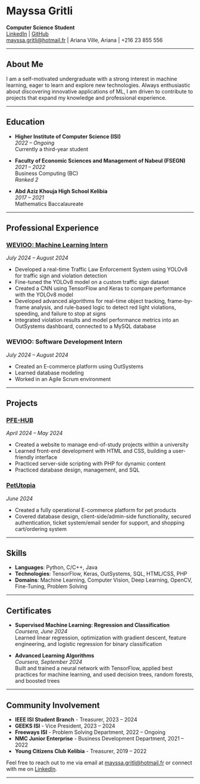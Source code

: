 # Mayssa Gritli

**Computer Science Student**  
[LinkedIn](https://linkedin.com/in/mayssa-gritli) | [GitHub](https://github.com/mayssa-gritli)  
mayssa.gritli@hotmail.fr | Ariana Ville, Ariana | +216 23 855 556

---

## About Me  
I am a self-motivated undergraduate with a strong interest in machine learning, eager to learn and explore new technologies. Always enthusiastic about discovering innovative applications of ML, I am driven to contribute to projects that expand my knowledge and professional experience.

---

## Education  
- **Higher Institute of Computer Science (ISI)**  
  *2022 – Ongoing*  
  Currently a third-year student

- **Faculty of Economic Sciences and Management of Nabeul (FSEGN)**  
  *2021 – 2022*  
  Business Computing (BC)  
  *Ranked 2*

- **Abd Aziz Khouja High School Kelibia**  
  *2017 – 2021*  
  Mathematics Baccalaureate

---

## Professional Experience  

### [WEVIOO: Machine Learning Intern](https://github.com/mayssagritli/Traffic-Sign-and-Violation-Detection)  
*July 2024 – August 2024*  
- Developed a real-time Traffic Law Enforcement System using YOLOv8 for traffic sign and violation detection  
- Fine-tuned the YOLOv8 model on a custom traffic sign dataset  
- Created a CNN using TensorFlow and Keras to compare performance with the YOLOv8 model  
- Developed advanced algorithms for real-time object tracking, frame-by-frame analysis, and rule-based logic to detect red light violations, speeding, and failure to stop at signs  
- Integrated violation results and model performance metrics into an OutSystems dashboard, connected to a MySQL database  

### WEVIOO: Software Development Intern  
*July 2024 – August 2024*  
- Created an E-commerce platform using OutSystems  
- Learned database modeling  
- Worked in an Agile Scrum environment  

---

## Projects  

### [PFE-HUB](https://github.com/mayssagritli/PFE-HUB)  
*April 2024 – May 2024*  
- Created a website to manage end-of-study projects within a university  
- Learned front-end development with HTML and CSS, building a user-friendly interface  
- Practiced server-side scripting with PHP for dynamic content  
- Practiced database design, management, and SQL  

### [PetUtopia](https://github.com/mayssa-gritli/PetUtopia)  
*June 2024*  
- Created a fully operational E-commerce platform for pet products  
- Covered database design, client-side/admin-side functionality, secured authentication, ticket system/email sender for support, and shopping cart/ordering system  

---

## Skills  
- **Languages**: Python, C/C++, Java  
- **Technologies**: TensorFlow, Keras, OutSystems, SQL, HTML/CSS, PHP  
- **Domains**: Machine Learning, Computer Vision, Deep Learning, OpenCV, Fine-Tuning, Problem Solving  

---

## Certificates  

- **Supervised Machine Learning: Regression and Classification**  
  *Coursera, June 2024*  
  Learned linear regression, optimization with gradient descent, feature engineering, and logistic regression for binary classification  

- **Advanced Learning Algorithms**  
  *Coursera, September 2024*  
  Built and trained a neural network with TensorFlow, applied best practices for machine learning, and used decision trees, random forests, and boosted trees  

---

## Community Involvement  

- **IEEE ISI Student Branch** - Treasurer, 2023 – 2024  
- **GEEKS ISI** - Vice President, 2023 – 2024  
- **Freeways ISI** - Problem Solving Department, 2022 – Ongoing  
- **NMC Junior Enterprise** - Business Development Department, 2021 – 2022  
- **Young Citizens Club Kelibia** - Treasurer, 2019 – 2022  


Feel free to reach out to me via email at [mayssa.gritli@hotmail.fr](mailto:mayssa.gritli@hotmail.fr) or connect with me on [LinkedIn](https://linkedin.com/in/Mayssa-Gritli).

---

